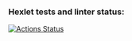 ### Hexlet tests and linter status:
[![Actions Status](https://github.com/FreshinS/php-project-45/actions/workflows/hexlet-check.yml/badge.svg)](https://github.com/FreshinS/php-project-45/actions)
